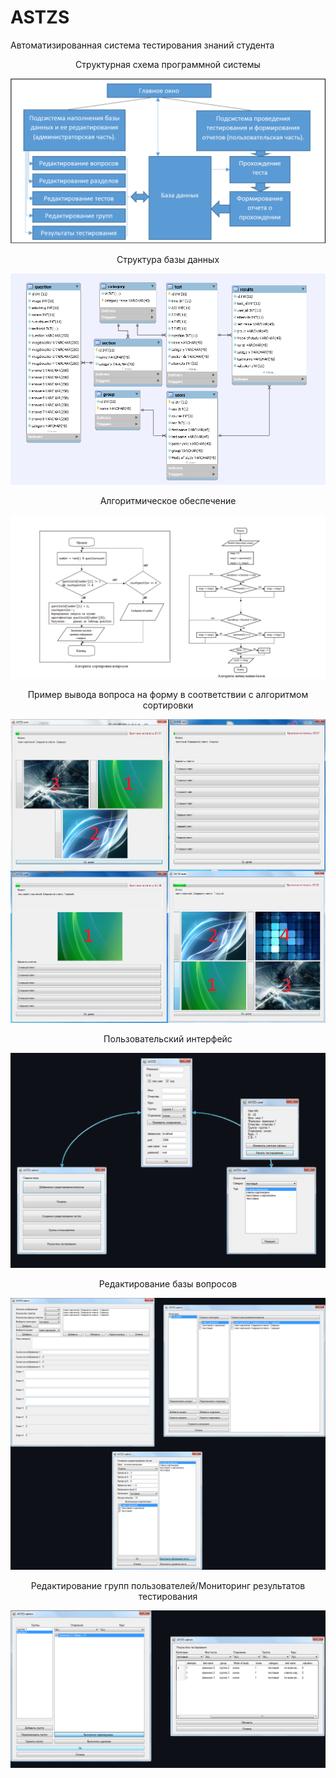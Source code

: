 # ASTZS
Автоматизированная система тестирования знаний студента

<div align="center">
Структурная схема программной системы
</div>

![Структурная схема программной системы](https://github.com/WM-admn/ASTZSV2/blob/main/images/%D0%A1%D1%82%D1%80%D1%83%D0%BA%D1%82%D1%83%D1%80%D0%BD%D0%B0%D1%8F%20%D1%81%D1%85%D0%B5%D0%BC%D0%B0%20%D0%BF%D1%80%D0%BE%D0%B3%D1%80%D0%B0%D0%BC%D0%BC%D0%BD%D0%BE%D0%B9%20%D1%81%D0%B8%D1%81%D1%82%D0%B5%D0%BC%D1%8B.png)

<div align="center">
Структура базы данных
</div>

![Структура базы данных](https://github.com/WM-admn/ASTZSV2/blob/main/images/SBD.png)

<div align="center">
Алгоритмическое обеспечение
</div>

![Алгоритмическое обеспечение](https://github.com/WM-admn/ASTZSV2/blob/main/images/Alg.png)

<div align="center">
Пример вывода вопроса на форму в соответствии с алгоритмом сортировки
</div>

![Пример вывода вопроса на форму в соответствии с алгоритмом сортировки](https://github.com/WM-admn/ASTZSV2/blob/main/images/example.png)

<div align="center">
Пользовательский интерфейс
</div>

![Пользовательский интерфейс](https://github.com/WM-admn/ASTZSV2/blob/main/images/UI.png)

<div align="center">
Редактирование базы вопросов
</div>

![Редактирование базы вопросов](https://github.com/WM-admn/ASTZSV2/blob/main/images/BQedit.png)

<div align="center">
Редактирование групп пользователей/Мониторинг результатов тестирования
</div>

![Редактирование групп пользователей/Мониторинг результатов тестирования](https://github.com/WM-admn/ASTZSV2/blob/main/images/eumt.png)



